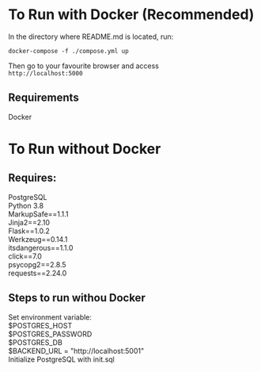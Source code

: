 # To Run with Docker (Recommended)  

In the directory where README.md is located, run:  

`docker-compose -f ./compose.yml up`  

Then go to your favourite browser and access  
`http://localhost:5000`  

## Requirements  

Docker  

# To Run without Docker  
## Requires:  
PostgreSQL  
Python 3.8  
MarkupSafe==1.1.1  
Jinja2==2.10  
Flask==1.0.2  
Werkzeug==0.14.1  
itsdangerous==1.1.0  
click==7.0  
psycopg2==2.8.5  
requests==2.24.0  

## Steps to run withou Docker  
Set environment variable:  
$POSTGRES_HOST  
$POSTGRES_PASSWORD   
$POSTGRES_DB  
$BACKEND_URL = "http://localhost:5001"  
Initialize PostgreSQL with init.sql  
